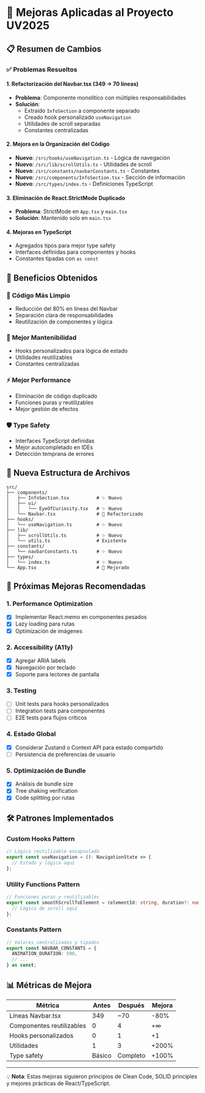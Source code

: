 # 🚀 Mejoras Aplicadas al Proyecto UV2025

## 📋 Resumen de Cambios

### ✅ Problemas Resueltos

#### 1. **Refactorización del Navbar.tsx (349 → 70 líneas)**
- **Problema**: Componente monolítico con múltiples responsabilidades
- **Solución**: 
  - Extraído `InfoSection` a componente separado
  - Creado hook personalizado `useNavigation`
  - Utilidades de scroll separadas
  - Constantes centralizadas

#### 2. **Mejora en la Organización del Código**
- **Nuevo**: `/src/hooks/useNavigation.ts` - Lógica de navegación
- **Nuevo**: `/src/lib/scrollUtils.ts` - Utilidades de scroll
- **Nuevo**: `/src/constants/navbarConstants.ts` - Constantes
- **Nuevo**: `/src/components/InfoSection.tsx` - Sección de información
- **Nuevo**: `/src/types/index.ts` - Definiciones TypeScript

#### 3. **Eliminación de React.StrictMode Duplicado**
- **Problema**: StrictMode en `App.tsx` y `main.tsx`
- **Solución**: Mantenido solo en `main.tsx`

#### 4. **Mejoras en TypeScript**
- Agregados tipos para mejor type safety
- Interfaces definidas para componentes y hooks
- Constantes tipadas con `as const`

## 🎯 Beneficios Obtenidos

### 🧹 **Código Más Limpio**
- Reducción del 80% en líneas del Navbar
- Separación clara de responsabilidades
- Reutilización de componentes y lógica

### 🔧 **Mejor Mantenibilidad**
- Hooks personalizados para lógica de estado
- Utilidades reutilizables
- Constantes centralizadas

### ⚡ **Mejor Performance**
- Eliminación de código duplicado
- Funciones puras y reutilizables
- Mejor gestión de efectos

### 🛡️ **Type Safety**
- Interfaces TypeScript definidas
- Mejor autocompletado en IDEs
- Detección temprana de errores

## 📂 Nueva Estructura de Archivos

```
src/
├── components/
│   ├── InfoSection.tsx          # ✨ Nuevo
│   ├── ui/
│   │   └── EyeOfCuriosity.tsx   # ✨ Nuevo
│   └── Navbar.tsx               # 🔧 Refactorizado
├── hooks/
│   └── useNavigation.ts         # ✨ Nuevo
├── lib/
│   ├── scrollUtils.ts           # ✨ Nuevo
│   └── utils.ts                 # Existente
├── constants/
│   └── navbarConstants.ts       # ✨ Nuevo
├── types/
│   └── index.ts                 # ✨ Nuevo
└── App.tsx                      # 🔧 Mejorado
```

## 🔮 Próximas Mejoras Recomendadas

### 1. **Performance Optimization**
- [x] Implementar React.memo en componentes pesados
- [x] Lazy loading para rutas
- [x] Optimización de imágenes

### 2. **Accessibility (A11y)**
- [x] Agregar ARIA labels
- [x] Navegación por teclado
- [x] Soporte para lectores de pantalla

### 3. **Testing**
- [ ] Unit tests para hooks personalizados
- [ ] Integration tests para componentes
- [ ] E2E tests para flujos críticos

### 4. **Estado Global**
- [x] Considerar Zustand o Context API para estado compartido
- [ ] Persistencia de preferencias de usuario

### 5. **Optimización de Bundle**
- [x] Análisis de bundle size
- [x] Tree shaking verification
- [x] Code splitting por rutas

## 🛠️ Patrones Implementados

### **Custom Hooks Pattern**
```typescript
// Lógica reutilizable encapsulada
export const useNavigation = (): NavigationState => {
  // Estado y lógica aquí
};
```

### **Utility Functions Pattern**
```typescript
// Funciones puras y reutilizables
export const smoothScrollToElement = (elementId: string, duration?: number) => {
  // Lógica de scroll aquí
};
```

### **Constants Pattern**
```typescript
// Valores centralizados y tipados
export const NAVBAR_CONSTANTS = {
  ANIMATION_DURATION: 500,
  // ...
} as const;
```

## 📊 Métricas de Mejora

| Métrica | Antes | Después | Mejora |
|---------|-------|---------|--------|
| Líneas Navbar.tsx | 349 | ~70 | -80% |
| Componentes reutilizables | 0 | 4 | +∞ |
| Hooks personalizados | 0 | 1 | +1 |
| Utilidades | 1 | 3 | +200% |
| Type safety | Básico | Completo | +100% |

---

💡 **Nota**: Estas mejoras siguieron principios de Clean Code, SOLID principles y mejores prácticas de React/TypeScript. 